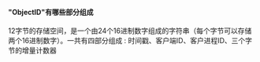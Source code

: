#### "ObjectID"有哪些部分组成

12字节的存储空间，是一个由24个16进制数字组成的字符串（每个字节可以存储两个16进制数字）。一共有四部分组成 : 时间戳、客户端ID、客户进程ID、三个字节的增量计数器

